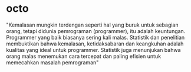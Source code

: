 # octo
"Kemalasan mungkin terdengan seperti hal yang buruk untuk sebagian orang, tetapi didunia pemrograman (programmer), itu adalah keuntungan. Programmer yang baik biasanya sering kali malas. Statistik dan penelitian membuktikan bahwa kemalasan, ketidaksabaran dan keangkuhan adalah kualitas yang ideal untuk programmer. Statistik juga menunjukan bahwa orang malas menemukan cara tercepat dan paling efisien untuk memecahkan masalah pemrograman"
